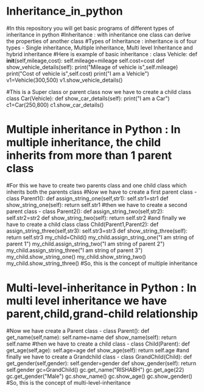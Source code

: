 # Inheritance_in_python
#In this repository you will get basic programs of different types of inheritance in python 
#Inheritance : with inheritance one class can derive the properties of another class
#Types of Inheritance : inheritance is of four types - Single inheritance, Multiple inheritance, Multi level Inheritance and hybrid inheritance 
#Here is example of basic inheritance :
class Vehicle:
    def __init__(self,mileage,cost):
        self.mileage=mileage
        self.cost=cost
    def show_vehicle_details(self):
        print("Mileage of vehicle is",self.mileage)
        print("Cost of vehicle is",self.cost)
        print("I am a Vehicle")
v1=Vehicle(300,500)
v1.show_vehicle_details()

#This is a Super class or parent class now we have to create a child class
class Car(Vehicle):
    def show_car_details(self):
        print("I am a Car")
c1=Car(250,800)
c1.show_car_details()

# Multiple inheritance in Python : In multiple inheritance, the child inherits from more than 1 parent class 
#For this we have to create two parents class and one child class which inherits both the parents class
#Now we have to create a first parent class -
class Parent1():
    def assign_string_one(self,str1):
        self.str1=str1
    def show_string_one(self):
        return self.str1
#then we have to create a second parent class -
class Parent2():
    def assign_string_two(self,str2):
        self.str2=str2
    def show_string_two(self):
        return self.str2
#and finally we have to create a child class
class Child(Parent1,Parent2):
    def assign_string_three(self,str3):
        self.str3=str3
    def show_string_three(self):
        return self.str3
my_child=Child()
my_child.assign_string_one("I am string of parent 1")
my_child.assign_string_two("I am string of parent 2")
my_child.assign_string_three("I am string of parent 3")
my_child.show_string_one()
my_child.show_string_two()
my_child.show_string_three()
#So, this is the concept of multiple inheritance

# Multi-level-inheritance in Python : In multi level inheritance we have parent,child,grand-child relationship
#Now we have create a Parent class -
class Parent():
    def get_name(self,name):
        self.name=name
    def show_name(self):
        return self.name
#then we have to create a child class -
class Child(Parent):
    def get_age(self,age):
        self.age=age
    def show_age(self):
        return self.age
#and finally we have to create a Grandchild class -
class GrandChild(Child):
    def get_gender(self,gender):
        self.gender=gender
    def show_gender(self):
        return self.gender
gc=GrandChild()
gc.get_name("RISHABH")
gc.get_age(22)
gc.get_gender("Male")
gc.show_name()
gc.show_age()
gc.show_gender() 
#So, this is the concept of multi-level-inheritance 




